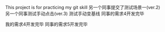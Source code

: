 This project is for practicing my git skill
另一个同事提交了测试场景一(ver.2)
另一个同事测试手动点击(ver.3)
测试手动变基线
同事的需求4开发完毕

我的需求4开发完毕
同事的需求5开发完毕
